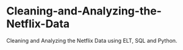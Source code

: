 # Cleaning-and-Analyzing-the-Netflix-Data
Cleaning and Analyzing the Netflix Data using ELT, SQL and Python.
